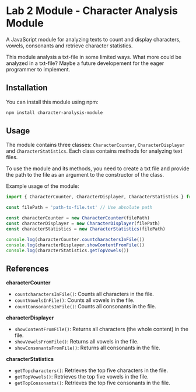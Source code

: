 # Lab 2 Module - Character Analysis Module

A JavaScript module for analyzing texts to count and display characters, vowels, consonants and retrieve character statistics. 

This module analysis a txt-file in some limited ways. What more could be analyzed in a txt-file? Maybe a future developement for the eager programmer to implement.

## Installation

You can install this module using npm:

```bash
npm install character-analysis-module
```

## Usage

The module contains three classes: `CharacterCounter`, `CharacterDisplayer` and `CharacterStatistics`. Each class contains methods for analyzing text files. 

To use the module and its methods, you need to create a txt file and provide the path to the file as an argument to the constructor of the class.

Example usage of the module:

```javascript
import { CharacterCounter, CharacterDisplayer, CharacterStatistics } from 'character-analysis-module'

const filePath = 'path-to-file.txt' // Use absolute path

const characterCounter = new CharacterCounter(filePath)
const characterDisplayer = new CharacterDisplayer(filePath)
const characterStatistics = new CharacterStatistics(filePath)

console.log(characterCounter.countcharactersInFile())
console.log(characterDisplayer.showContentFromFile())
console.log(characterStatistics.getTopVowels())

```

## References

**characterCounter**
- `countcharactersInFile()`: Counts all characters in the file.
- `countVowelsInFile()`: Counts all vowels in the file.
- `countConsonantsInFile()`: Counts all consonants in the file.

**characterDisplayer**
- `showContentFromFile()`: Returns all characters (the whole content) in the file.
- `showVowelsFromFile()`: Returns all vowels in the file.
- `showConsonantsFromFile()`: Returns all consonants in the file.

**characterStatistics**
- `getTopcharacters()`: Retrieves the top five characters in the file.
- `getTopVowels()`: Retrieves the top five vowels in the file.
- `getTopConsonants()`: Retrieves the top five consonants in the file.
